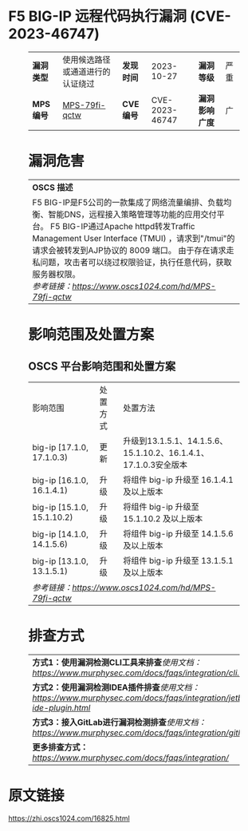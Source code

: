 # F5 BIG-IP 远程代码执行漏洞 (CVE-2023-46747)
<figure class="wp-block-table">
    <table>
        <tbody>
        <tr>
            <td><strong>漏洞类型</strong></td>
            <td>使用候选路径或通道进行的认证绕过</td>
            <td><strong>发现时间</strong></td>
            <td>2023-10-27</td>
            <td><strong>漏洞等级</strong></td>
            <td>严重</td>
        </tr>
        <tr>
            <td><strong>MPS编号</strong></td>
            <td><a href="https://www.oscs1024.com/hd/MPS-79fi-qctw">MPS-79fi-qctw</a></td>
            <td><strong>CVE编号</strong></td>
            <td>CVE-2023-46747</td>
            <td><strong>漏洞影响广度</strong></td>
            <td>广</td>
        </tr>
        </tbody>
    </table>
</figure>


<figure class="wp-block-table">
    <h1 class="wp-block-heading">漏洞危害</h1>
    <table>
        <tbody>
        <tr>
            <td><strong>OSCS 描述</strong></td>
        </tr>
        <tr>
            <td>F5 BIG-IP是F5公司的一款集成了网络流量编排、负载均衡、智能DNS，远程接入策略管理等功能的应用交付平台。
F5 BIG-IP通过Apache httpd转发Traffic Management User Interface (TMUI) ，请求到"/tmui"的请求会被转发到AJP协议的 8009 端口。
由于存在请求走私问题，攻击者可以绕过权限验证，执行任意代码，获取服务器权限。<br><em>参考链接：<a
                    href="https://www.oscs1024.com/hd/MPS-79fi-qctw">https://www.oscs1024.com/hd/MPS-79fi-qctw</a></em>
            </td>
        </tr>
        </tbody>
    </table>
</figure>


<figure class="wp-block-table alignleft">
    <h1 class="wp-block-heading">影响范围及处置方案</h1>
    <h2 class="wp-block-heading"><strong>OSCS</strong> <strong>平台影响范围和处置方案</strong></h2>
    <table>
        <tbody>
        <tr>
            <td>影响范围</td>
            <td>处置方式</td>
            <td>处置方法</td>
        </tr>
        <tr><td rowspan="1">big-ip [17.1.0, 17.1.0.3)</td><td>更新</td><td>升级到13.1.5.1、14.1.5.6、15.1.10.2、16.1.4.1、17.1.0.3安全版本</td></tr><tr><td rowspan="1">big-ip [16.1.0, 16.1.4.1)</td><td>升级</td><td>将组件 big-ip 升级至 16.1.4.1 及以上版本</td></tr><tr><td rowspan="1">big-ip [15.1.0, 15.1.10.2)</td><td>升级</td><td>将组件 big-ip 升级至 15.1.10.2 及以上版本</td></tr><tr><td rowspan="1">big-ip [14.1.0, 14.1.5.6)</td><td>升级</td><td>将组件 big-ip 升级至 14.1.5.6 及以上版本</td></tr><tr><td rowspan="1">big-ip [13.1.0, 13.1.5.1)</td><td>升级</td><td>将组件 big-ip 升级至 13.1.5.1 及以上版本</td></tr>
        <tr>
            <td colspan="3"><em>参考链接：</em><em><a
                    href="https://www.oscs1024.com/hd/MPS-79fi-qctw">https://www.oscs1024.com/hd/MPS-79fi-qctw</a></em></td>
        </tr>
        </tbody>
    </table>
</figure>


<figure class="wp-block-table">
    <h1 class="wp-block-heading">排查方式</h1>
    <table>
        <tbody>
        <tr>
            <td><strong>方式1：使用漏洞检测CLI工具来排查</strong><em>使用文档：<a
                    href="https://www.murphysec.com/docs/faqs/integration/cli.html">https://www.murphysec.com/docs/faqs/integration/cli.html</a></em>
            </td>
        </tr>
        <tr>
            <td><strong>方式2：使用漏洞检测IDEA插件排查</strong><em>使用文档：<a
                    href="https://www.murphysec.com/docs/faqs/integration/jetbrains-ide-plugin.html">https://www.murphysec.com/docs/faqs/integration/jetbrains-ide-plugin.html</a></em>
            </td>
        </tr>
        <tr>
            <td><strong>方式3：接入GitLab进行漏洞检测排查</strong><em>使用文档：<a
                    href="https://www.murphysec.com/docs/faqs/integration/gitlab.html">https://www.murphysec.com/docs/faqs/integration/gitlab.html</a></em>
            </td>
        </tr>
        <tr>
            <td><strong>更多排查方式：</strong><em><a
                    href="https://www.murphysec.com/docs/faqs/integration/">https://www.murphysec.com/docs/faqs/integration/</a></em>
            </td>
        </tr>
        </tbody>
    </table>
</figure>
<h1>原文链接</h1>
<p><a href="https://zhi.oscs1024.com/16825.html">https://zhi.oscs1024.com/16825.html</a></p>